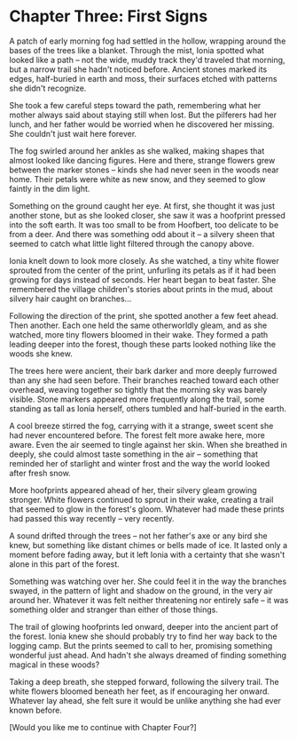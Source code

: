 # Chapter Three: First Signs

A patch of early morning fog had settled in the hollow, wrapping around the bases of the trees like a blanket. Through the mist, Ionia spotted what looked like a path – not the wide, muddy track they'd traveled that morning, but a narrow trail she hadn't noticed before. Ancient stones marked its edges, half-buried in earth and moss, their surfaces etched with patterns she didn't recognize.

She took a few careful steps toward the path, remembering what her mother always said about staying still when lost. But the pilferers had her lunch, and her father would be worried when he discovered her missing. She couldn't just wait here forever.

The fog swirled around her ankles as she walked, making shapes that almost looked like dancing figures. Here and there, strange flowers grew between the marker stones – kinds she had never seen in the woods near home. Their petals were white as new snow, and they seemed to glow faintly in the dim light.

Something on the ground caught her eye. At first, she thought it was just another stone, but as she looked closer, she saw it was a hoofprint pressed into the soft earth. It was too small to be from Hoofbert, too delicate to be from a deer. And there was something odd about it – a silvery sheen that seemed to catch what little light filtered through the canopy above.

Ionia knelt down to look more closely. As she watched, a tiny white flower sprouted from the center of the print, unfurling its petals as if it had been growing for days instead of seconds. Her heart began to beat faster. She remembered the village children's stories about prints in the mud, about silvery hair caught on branches...

Following the direction of the print, she spotted another a few feet ahead. Then another. Each one held the same otherworldly gleam, and as she watched, more tiny flowers bloomed in their wake. They formed a path leading deeper into the forest, though these parts looked nothing like the woods she knew.

The trees here were ancient, their bark darker and more deeply furrowed than any she had seen before. Their branches reached toward each other overhead, weaving together so tightly that the morning sky was barely visible. Stone markers appeared more frequently along the trail, some standing as tall as Ionia herself, others tumbled and half-buried in the earth.

A cool breeze stirred the fog, carrying with it a strange, sweet scent she had never encountered before. The forest felt more awake here, more aware. Even the air seemed to tingle against her skin. When she breathed in deeply, she could almost taste something in the air – something that reminded her of starlight and winter frost and the way the world looked after fresh snow.

More hoofprints appeared ahead of her, their silvery gleam growing stronger. White flowers continued to sprout in their wake, creating a trail that seemed to glow in the forest's gloom. Whatever had made these prints had passed this way recently – very recently.

A sound drifted through the trees – not her father's axe or any bird she knew, but something like distant chimes or bells made of ice. It lasted only a moment before fading away, but it left Ionia with a certainty that she wasn't alone in this part of the forest.

Something was watching over her. She could feel it in the way the branches swayed, in the pattern of light and shadow on the ground, in the very air around her. Whatever it was felt neither threatening nor entirely safe – it was something older and stranger than either of those things.

The trail of glowing hoofprints led onward, deeper into the ancient part of the forest. Ionia knew she should probably try to find her way back to the logging camp. But the prints seemed to call to her, promising something wonderful just ahead. And hadn't she always dreamed of finding something magical in these woods?

Taking a deep breath, she stepped forward, following the silvery trail. The white flowers bloomed beneath her feet, as if encouraging her onward. Whatever lay ahead, she felt sure it would be unlike anything she had ever known before.

[Would you like me to continue with Chapter Four?]</antArtifact>